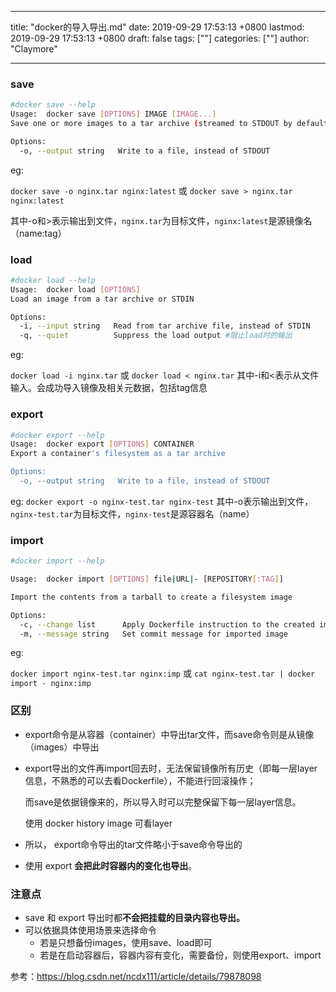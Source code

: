 
---
title: "docker的导入导出.md"
date: 2019-09-29 17:53:13 +0800
lastmod: 2019-09-29 17:53:13 +0800
draft: false
tags: [""]
categories: [""]
author: "Claymore"

---


### save

```sh
#docker save --help
Usage:	docker save [OPTIONS] IMAGE [IMAGE...]
Save one or more images to a tar archive (streamed to STDOUT by default)

Options:
  -o, --output string   Write to a file, instead of STDOUT
```

eg:

`docker save -o nginx.tar nginx:latest` 
或 
`docker save > nginx.tar nginx:latest` 

其中-o和>表示输出到文件，`nginx.tar`为目标文件，`nginx:latest`是源镜像名（name:tag）



### load

```sh
#docker load --help
Usage:	docker load [OPTIONS]
Load an image from a tar archive or STDIN

Options:
  -i, --input string   Read from tar archive file, instead of STDIN
  -q, --quiet          Suppress the load output #阻止load时的输出
```

eg:

`docker load -i nginx.tar` 
或 
`docker load < nginx.tar` 
其中-i和<表示从文件输入。会成功导入镜像及相关元数据，包括tag信息



### export

```sh
#docker export --help
Usage:	docker export [OPTIONS] CONTAINER
Export a container's filesystem as a tar archive

Options:
  -o, --output string   Write to a file, instead of STDOUT
```

eg:
`docker export -o nginx-test.tar nginx-test` 
其中-o表示输出到文件，`nginx-test.tar`为目标文件，`nginx-test`是源容器名（name）



### import

```sh
#docker import --help

Usage:	docker import [OPTIONS] file|URL|- [REPOSITORY[:TAG]]

Import the contents from a tarball to create a filesystem image

Options:
  -c, --change list      Apply Dockerfile instruction to the created image
  -m, --message string   Set commit message for imported image
```

eg:

`docker import nginx-test.tar nginx:imp` 
或 
`cat nginx-test.tar | docker import - nginx:imp`



### 区别

* export命令是从容器（container）中导出tar文件，而save命令则是从镜像（images）中导出

* export导出的文件再import回去时，无法保留镜像所有历史（即每一层layer信息，不熟悉的可以去看Dockerfile），不能进行回滚操作；

  而save是依据镜像来的，所以导入时可以完整保留下每一层layer信息。

  使用 docker history image 可看layer

* 所以， export命令导出的tar文件略小于save命令导出的

* 使用 export  **会把此时容器内的变化也导出**。



### 注意点

* save 和 export 导出时都**不会把挂载的目录内容也导出。**
* 可以依据具体使用场景来选择命令
  - 若是只想备份images，使用save、load即可
  - 若是在启动容器后，容器内容有变化，需要备份，则使用export、import



参考：https://blog.csdn.net/ncdx111/article/details/79878098